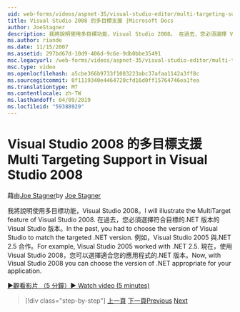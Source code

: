 ```yaml
---
uid: web-forms/videos/aspnet-35/visual-studio-editor/multi-targeting-support-in-visual-studio-2008
title: Visual Studio 2008 的多目標支援 |Microsoft Docs
author: JoeStagner
description: 我將說明使用多目標功能，Visual Studio 2008。 在過去，您必須選擇 Visual Studio 以符合目標的.NET versi 版本...
ms.author: riande
ms.date: 11/15/2007
ms.assetid: 297bd67d-10d9-406d-9c6e-9db0bbe35491
msc.legacyurl: /web-forms/videos/aspnet-35/visual-studio-editor/multi-targeting-support-in-visual-studio-2008
msc.type: video
ms.openlocfilehash: a5cbe366b9733f1083223abc37afaa1142a3ff8c
ms.sourcegitcommit: 0f1119340e4464720cfd16d0ff15764746ea1fea
ms.translationtype: MT
ms.contentlocale: zh-TW
ms.lasthandoff: 04/09/2019
ms.locfileid: "59388929"
---
```

# <a name="multi-targeting-support-in-visual-studio-2008"></a><span data-ttu-id="2f878-104">Visual Studio 2008 的多目標支援</span><span class="sxs-lookup"><span data-stu-id="2f878-104">Multi Targeting Support in Visual Studio 2008</span></span>

<span data-ttu-id="2f878-105">藉由[Joe Stagner](https://github.com/JoeStagner)</span><span class="sxs-lookup"><span data-stu-id="2f878-105">by [Joe Stagner](https://github.com/JoeStagner)</span></span>

<span data-ttu-id="2f878-106">我將說明使用多目標功能，Visual Studio 2008。</span><span class="sxs-lookup"><span data-stu-id="2f878-106">I will illustrate the MultiTarget feature of Visual Studio 2008.</span></span> <span data-ttu-id="2f878-107">在過去，您必須選擇符合目標的.NET 版本的 Visual Studio 版本。</span><span class="sxs-lookup"><span data-stu-id="2f878-107">In the past, you had to choose the version of Visual Studio to match the targeted .NET version.</span></span> <span data-ttu-id="2f878-108">例如，Visual Studio 2005 與.NET 2.5 合作。</span><span class="sxs-lookup"><span data-stu-id="2f878-108">For example, Visual Studio 2005 worked with .NET 2.5.</span></span> <span data-ttu-id="2f878-109">現在，使用 Visual Studio 2008，您可以選擇適合您的應用程式的.NET 版本。</span><span class="sxs-lookup"><span data-stu-id="2f878-109">Now, with Visual Studio 2008 you can choose the version of .NET appropriate for your application.</span></span>

[<span data-ttu-id="2f878-110">&#9654;觀看影片 （5 分鐘）</span><span class="sxs-lookup"><span data-stu-id="2f878-110">&#9654; Watch video (5 minutes)</span></span>](https://channel9.msdn.com/Blogs/ASP-NET-Site-Videos/multi-targeting-support-in-visual-studio-2008)

> [!div class="step-by-step"]
> <span data-ttu-id="2f878-111">[上一頁](javascript-debugging-in-visual-studio-2008.md)
> [下一頁](intellisense-for-jscript-and-aspnet-ajax.md)</span><span class="sxs-lookup"><span data-stu-id="2f878-111">[Previous](javascript-debugging-in-visual-studio-2008.md)
[Next](intellisense-for-jscript-and-aspnet-ajax.md)</span></span>
